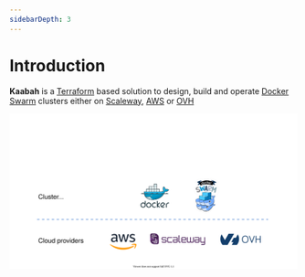 ```yaml
---
sidebarDepth: 3
---
```


# Introduction

**Kaabah** is a [Terraform](https://www.terraform.io/) based solution to design, build and operate [Docker Swarm](https://docs.docker.com/engine/swarm/) clusters either on [Scaleway](https://www.scaleway.com/), [AWS](https://aws.amazon.com) or [OVH](https://www.ovh.com)
  
![Kaabah overview](./../assets/kaabah-overview.svg)

